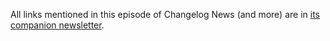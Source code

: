 All links mentioned in this episode of Changelog News (and more) are in [its companion newsletter](https://changelog.com/news/40/email).